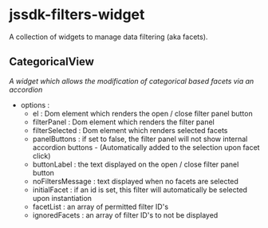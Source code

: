 jssdk-filters-widget
==================

A collection of widgets to manage data filtering (aka facets).

## CategoricalView
*A widget which allows the modification of categorical based facets via an accordion*
* options :
  * el : Dom element which renders the open / close filter panel button
  * filterPanel : Dom element which renders the filter panel
  * filterSelected : Dom element which renders selected facets
  * panelButtons : if set to false, the filter panel will not show internal accordion buttons - (Automatically added to the selection upon facet click)
  * buttonLabel : the text displayed on the open / close filter panel button
  * noFiltersMessage : text displayed when no facets are selected
  * initialFacet : if an id is set, this filter will automatically be selected upon instantiation
  * facetList : an array of permitted filter ID's
  * ignoredFacets : an array of filter ID's to not be displayed